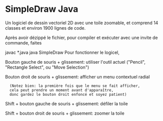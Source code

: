 # SimpleDraw Java

Un logiciel de dessin vectoriel 2D avec une toile zoomable, et comprend 14 classes et environ 1900 lignes de code. 

Après avoir dézippé le fichier, pour compiler et exécuter avec une invite de commande, faites

   javac *.java
   java SimpleDraw
Pour fonctionner le logicel,

   Bouton gauche de souris + glissement: utiliser l'outil actuel ("Pencil", "Rectangle Select", ou "Move Selection")

   Bouton droit de souris + glissement: afficher un menu contextuel radial

      (Notez bien: la première fois que le menu se fait afficher,
      cela peut prendre un moment avant d'apparaître,
      donc gardez le bouton droit enfoncé et soyez patient)

   Shift + bouton gauche de souris + glissement: défiler la toile

   Shift + bouton droit de souris + glissement: zoomer la toile
